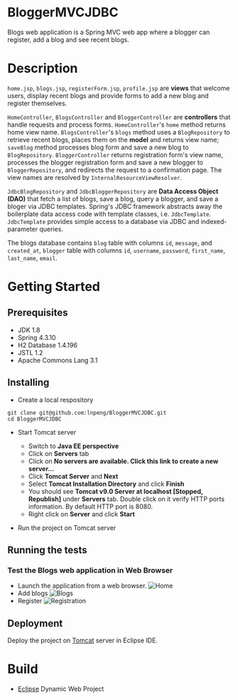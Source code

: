 # BloggerMVCJDBC
Blogs web application is a Spring MVC web app where a blogger can register, add a blog and see recent blogs.

# Description
`home.jsp`, `blogs.jsp`, `registerForm.jsp`, `profile.jsp` are **views** that welcome users, display recent blogs and provide forms to add a new blog and register themselves.

`HomeController`, `BlogsController` and `BloggerController` are **controllers** that handle requests and process forms. `HomeController`'s `home` method returns home view name. `BlogsController`'s `blogs` method uses a `BlogRepository` to retrieve recent blogs, places them on the **model** and returns view name; `saveBlog` method processes blog form and save a new blog to `BlogRepository`. `BloggerController` returns registration form's view name, processes the blogger registration form and save a new blogger to `BloggerRepository`, and redirects the request to a confirmation page. The view names are resolved by `InternalResourceViewResolver`.

`JdbcBlogRepository` and `JdbcBloggerRepository` are **Data Access Object (DAO)** that fetch a list of blogs, save a blog, query a blogger, and save a bloger via JDBC templates. Spring's JDBC framework abstracts away the boilerplate data access code with template classes, i.e. `JdbcTemplate`. `JdbcTemplate` provides simple access to a database via JDBC and indexed-parameter queries.

The blogs database contains `blog` table with columns `id`, `message`, and `created_at`, `blogger` table with columns `id`, `username`, `password`, `first_name`, `last_name`, `email`. 

# Getting Started
## Prerequisites
- JDK 1.8
- Spring 4.3.10
- H2 Database 1.4.196
- JSTL 1.2
- Apache Commons Lang 3.1

## Installing
- Create a local respository
```
git clone git@github.com:lnpeng/BloggerMVCJDBC.git
cd BloggerMVCJDBC
```
- Start Tomcat server
  - Switch to **Java EE perspective**
  - Click on **Servers** tab
  - Click on **No servers are available. Click this link to create a new server...**
  - Click **Tomcat Server** and **Next**
  - Select **Tomcat Installation Directory** and click **Finish**
  - You should see **Tomcat v9.0 Server at localhost [Stopped, Republish]** under **Servers** tab. Double click on it verify HTTP ports information. By default HTTP port is 8080.
  - Right click on **Server** and click **Start**
  
- Run the project on Tomcat server
  
## Running the tests
### Test the Blogs web application in Web Browser
- Launch the application from a web browser.
![Home](https://github.com/lnpeng/BlogsMVCJDBC/blob/master/Screen%20Shot%202018-12-25%20at%205.30.26%20PM.png)
- Add blogs
![Blogs](https://github.com/lnpeng/BlogsMVCJDBC/blob/master/Screen%20Shot%202018-12-23%20at%2010.07.40%20AM.png)
- Register
![Registration](https://github.com/lnpeng/BlogsMVCJDBC/blob/master/Screen%20Shot%202018-12-25%20at%205.33.05%20PM.png)

## Deployment
Deploy the project on [Tomcat](http://tomcat.apache.org/) server in Eclipse IDE.

# Build
- [Eclipse](https://www.eclipse.org/ide/) Dynamic Web Project
